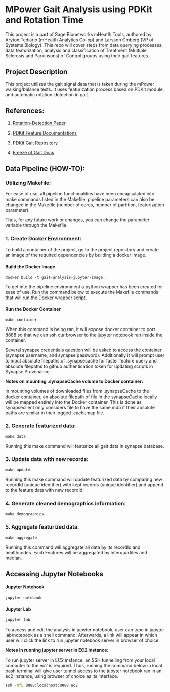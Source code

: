 # MPower Gait Analysis using PDKit and Rotation Time

This project is a part of Sage Bionetworks mHeatlh Tools, authored by Aryton Tediarjo (mHealth Analytics Co-op) and Larsson Omberg (VP of Systems Biology). This repo will cover steps from data querying processes, data featurization, analysis and classification of Treatment (Multiple Sclerosis and Parkinsons) of Control groups using their gait features. 


## Project Description

This project utilizes the gait signal data that is taken during the mPower walking/balance tests. It uses featurization process based on PDKit module, and automatic rotation-detection in gait. 


## References:
1. [Rotation-Detection Paper](https://www.ncbi.nlm.nih.gov/pmc/articles/PMC5811655/)

2. [PDKit Feature Documentations](https://pdkit.readthedocs.io/_/downloads/en/latest/pdf/)

3. [PDKit Gait Repository](https://github.com/pdkit/pdkit/blob/79d6127454f22f7ea352a2540c5b8364b21356e9/pdkit/gait_processor.py)

4. [Freeze of Gait Docs](https://ieeexplore.ieee.org/document/5325884)


## Data Pipeline (HOW-TO):


### Utilizing Makefile:

For ease of use, all pipeline functionalities have been encapsulated into make commands listed in the Makefile, pipeline parameters can also be changed in the Makefile (number of cores, number of partition, featurization parameter). 

Thus, for any future work or changes, you can change the parameter variable through the Makefile.


### 1. Create Docker Environment:

To build a container of the project, go to the project repository and create an image of the required dependencies by building a docker image. 

#### Build the Docker Image
``` 
docker build -t gait-analysis-jupyter-image .
```

To get into the pipeline environment a python wrapper has been created for ease of use. Run the command below to execute the Makefile commands that will run the Docker wrapper script.

#### Run the Docker Container
```
make container 
```

When this command is being ran, it will expose docker container to port 8888 so that we can ssh our browser to the jupyter notebook ran inside the container. 

Several synapse credentials question will be asked to access the container (synapse username, and synapse password). Additionally it will prompt user to input absolute filepaths of .synapsecache for faster feature query and absolute filepaths to github authentication token for updating scripts in Synapse Provenance. 


**Notes on mounting .synapseCache volume to Docker container:**

In mounting volumes of downloaded files from .synapseCache to the docker container, an absolute filepath of file in the synapseCache locally will be mapped entirely into the Docker container. This is done as synapseclient only considers file to have the same md5 if their absolute paths are similar in their logged .cachemap file.


### 2. Generate featurized data:

```bat
make data
```

Running this make command will featurize all gait data in synapse database.


### 3. Update data with new records:
```bat
make update
```

Running this make command will update featurized data by comparing new recordId (unique identifier) with kept records (unique identifier) and append to the feature data with  new recordId.


### 4. Generate cleaned demographics information:
```bat
make demographics
```

### 5. Aggregate featurized data:

```bat
make aggregate
```
Running this command will aggregate all data by its recordId and healthcodes. 
Each Features will be aggregated by interquartiles and median.


## Accessing Jupyter Notebooks
 
#### Jupyter Notebook
```bat
jupyter notebook
```

#### Jupyter Lab
```bat
jupyter lab
```

To access and edit the analysis in jupyter notebook, user can type in jupyter lab/notebook as a shell command. Afterwards, a link will appear in which user will click the link to run jupyter notebook server in browser of choice.


**Notes in running jupyter server in EC2 instance:**

To run jupyter server in EC2 instance, an SSH tunnelling from your local computer to the ec2 is required. Thus, running the command below in local bash terminal will give user tunnel access to the jupyter notebook ran in an ec2 instance, using browser of choice as its interface. 

```bat
ssh -NfL 8888:localhost:8888 ec2
```
